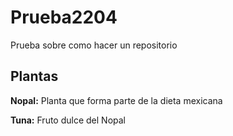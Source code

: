 # Prueba2204
Prueba sobre como hacer un repositorio


## Plantas
**Nopal:**
Planta que forma parte de la dieta mexicana

**Tuna:**
Fruto dulce del Nopal


